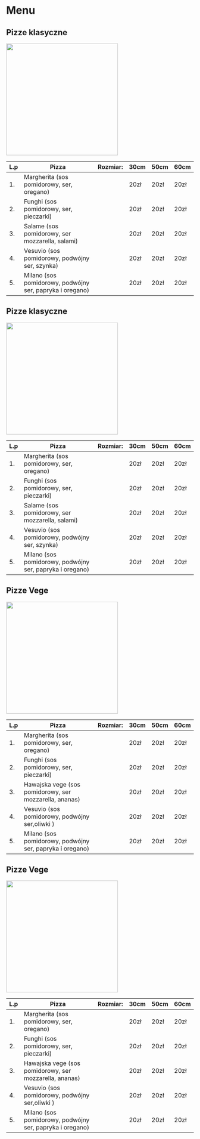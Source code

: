 # Menu

## Pizze klasyczne

<img src="zdjęcia/photo-1513104890138-7c749659a591.avif" width= 300>

|L.p|Pizza                                                          |Rozmiar:|30cm|50cm|60cm|
|---|---------------------------------------------------------------|--------|----|----|----|
|1. |Margherita (sos pomidorowy, ser, oregano)                      |        |20zł|20zł|20zł|
|2. |Funghi (sos pomidorowy, ser, pieczarki)                        |        |20zł|20zł|20zł|
|3. |Salame (sos pomidorowy, ser mozzarella, salami)                |        |20zł|20zł|20zł|
|4. |Vesuvio (sos pomidorowy, podwójny ser, szynka)                 |        |20zł|20zł|20zł|
|5. |Milano (sos pomidorowy, podwójny ser, papryka i oregano)       |        |20zł|20zł|20zł|


## Pizze klasyczne

<img src="zdjęcia/photo-1513104890138-7c749659a591.avif" width= 300>

|L.p|Pizza                                                          |Rozmiar:|30cm|50cm|60cm|
|---|---------------------------------------------------------------|--------|----|----|----|
|1. |Margherita (sos pomidorowy, ser, oregano)                      |        |20zł|20zł|20zł|
|2. |Funghi (sos pomidorowy, ser, pieczarki)                        |        |20zł|20zł|20zł|
|3. |Salame (sos pomidorowy, ser mozzarella, salami)                |        |20zł|20zł|20zł|
|4. |Vesuvio (sos pomidorowy, podwójny ser, szynka)                 |        |20zł|20zł|20zł|
|5. |Milano (sos pomidorowy, podwójny ser, papryka i oregano)       |        |20zł|20zł|20zł|


## Pizze Vege

<img src="zdjęcia/photo-1571066811602-716837d681de.avif" width= 300>

|L.p|Pizza                                                          |Rozmiar:|30cm|50cm|60cm|
|---|---------------------------------------------------------------|--------|----|----|----|
|1. |Margherita (sos pomidorowy, ser, oregano)                      |        |20zł|20zł|20zł|
|2. |Funghi (sos pomidorowy, ser, pieczarki)                        |        |20zł|20zł|20zł|
|3. |Hawajska vege (sos pomidorowy, ser mozzarella, ananas)         |        |20zł|20zł|20zł|
|4. |Vesuvio (sos pomidorowy, podwójny ser,oliwki )                 |        |20zł|20zł|20zł|
|5. |Milano (sos pomidorowy, podwójny ser, papryka i oregano)       |        |20zł|20zł|20zł|

## Pizze Vege

<img src="zdjęcia/photo-1571066811602-716837d681de.avif" width= 300>

|L.p|Pizza                                                          |Rozmiar:|30cm|50cm|60cm|
|---|---------------------------------------------------------------|--------|----|----|----|
|1. |Margherita (sos pomidorowy, ser, oregano)                      |        |20zł|20zł|20zł|
|2. |Funghi (sos pomidorowy, ser, pieczarki)                        |        |20zł|20zł|20zł|
|3. |Hawajska vege (sos pomidorowy, ser mozzarella, ananas)         |        |20zł|20zł|20zł|
|4. |Vesuvio (sos pomidorowy, podwójny ser,oliwki )                 |        |20zł|20zł|20zł|
|5. |Milano (sos pomidorowy, podwójny ser, papryka i oregano)       |        |20zł|20zł|20zł|

